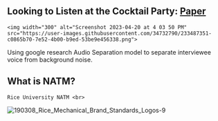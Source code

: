 ## Looking to Listen at the Cocktail Party: [Paper](https://arxiv.org/abs/1804.03619)<br>
```
<img width="300" alt="Screenshot 2023-04-20 at 4 03 50 PM" src="https://user-images.githubusercontent.com/34732790/233487351-c0865b70-7e52-4b00-b9ed-53be9e456338.png">
```
Using google research Audio Separation model to separate interviewee voice from background noise. <br>
## What is NATM? <br>
```
Rice University NATM <br>
```
![190308_Rice_Mechanical_Brand_Standards_Logos-9](https://user-images.githubusercontent.com/34732790/233485974-1c320b33-0285-4652-9bd6-a351552ad2ce.png)

